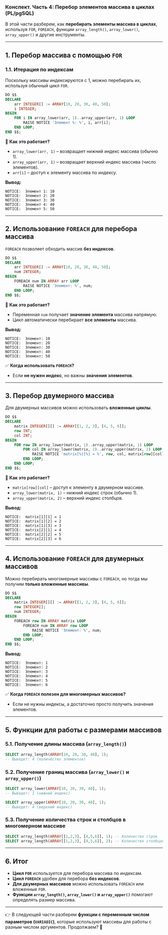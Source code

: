  ### **Конспект. Часть 4: Перебор элементов массива в циклах (PL/pgSQL)**

В этой части разберем, как **перебирать элементы массива в циклах**, используя `FOR`, `FOREACH`, функции `array_length()`, `array_lower()`, `array_upper()` и другие инструменты.

---

## **1. Перебор массива с помощью `FOR`**

### **1.1. Итерация по индексам**

Поскольку массивы индексируются с 1, можно перебирать их, используя обычный цикл `FOR`.

```sql
DO $$ 
DECLARE
    arr INTEGER[] := ARRAY[10, 20, 30, 40, 50];
    i INTEGER;
BEGIN
    FOR i IN array_lower(arr, 1)..array_upper(arr, 1) LOOP
        RAISE NOTICE 'Элемент %: %', i, arr[i];
    END LOOP;
END $$;
```

🔹 **Как это работает?**

- `array_lower(arr, 1)` – возвращает нижний индекс массива (обычно 1).
- `array_upper(arr, 1)` – возвращает верхний индекс массива (число элементов).
- `arr[i]` – доступ к элементу массива по индексу.

**Вывод:**

```
NOTICE:  Элемент 1: 10
NOTICE:  Элемент 2: 20
NOTICE:  Элемент 3: 30
NOTICE:  Элемент 4: 40
NOTICE:  Элемент 5: 50
```

---

## **2. Использование `FOREACH` для перебора массива**

`FOREACH` позволяет обходить массив **без индексов**.

```sql
DO $$ 
DECLARE
    arr INTEGER[] := ARRAY[10, 20, 30, 40, 50];
    num INTEGER;
BEGIN
    FOREACH num IN ARRAY arr LOOP
        RAISE NOTICE 'Элемент: %', num;
    END LOOP;
END $$;
```

🔹 **Как это работает?**

- Переменная `num` получает **значение элемента** массива напрямую.
- Цикл автоматически перебирает **все элементы** массива.

**Вывод:**

```
NOTICE:  Элемент: 10
NOTICE:  Элемент: 20
NOTICE:  Элемент: 30
NOTICE:  Элемент: 40
NOTICE:  Элемент: 50
```

✅ **Когда использовать `FOREACH`?**

- Если **не нужен индекс**, но важны **значения элементов**.

---

## **3. Перебор двумерного массива**

Для двумерных массивов можно использовать **вложенные циклы**.

```sql
DO $$ 
DECLARE
    matrix INTEGER[][] := ARRAY[[1, 2, 3], [4, 5, 6]];
    row INT;
    col INT;
BEGIN
    FOR row IN array_lower(matrix, 1)..array_upper(matrix, 1) LOOP
        FOR col IN array_lower(matrix, 2)..array_upper(matrix, 2) LOOP
            RAISE NOTICE 'matrix[%][%] = %', row, col, matrix[row][col];
        END LOOP;
    END LOOP;
END $$;
```

🔹 **Как это работает?**

- `matrix[row][col]` – доступ к элементу в двумерном массиве.
- `array_lower(matrix, 1)` – нижний индекс строк (обычно 1).
- `array_upper(matrix, 2)` – верхний индекс столбцов.

**Вывод:**

```
NOTICE:  matrix[1][1] = 1
NOTICE:  matrix[1][2] = 2
NOTICE:  matrix[1][3] = 3
NOTICE:  matrix[2][1] = 4
NOTICE:  matrix[2][2] = 5
NOTICE:  matrix[2][3] = 6
```

---

## **4. Использование `FOREACH` для двумерных массивов**

Можно перебирать многомерные массивы с `FOREACH`, но тогда мы получим **только вложенные массивы**.

```sql
DO $$ 
DECLARE
    matrix INTEGER[][] := ARRAY[[1, 2, 3], [4, 5, 6]];
    row INTEGER[];
    num INTEGER;
BEGIN
    FOREACH row IN ARRAY matrix LOOP
        FOREACH num IN ARRAY row LOOP
            RAISE NOTICE 'Элемент: %', num;
        END LOOP;
    END LOOP;
END $$;
```

**Вывод:**

```
NOTICE:  Элемент: 1
NOTICE:  Элемент: 2
NOTICE:  Элемент: 3
NOTICE:  Элемент: 4
NOTICE:  Элемент: 5
NOTICE:  Элемент: 6
```

✅ **Когда `FOREACH` полезен для многомерных массивов?**

- Если не нужны индексы, а достаточно просто получить значения элементов.

---

## **5. Функции для работы с размерами массивов**

### **5.1. Получение длины массива (`array_length()`)**

```sql
SELECT array_length(ARRAY[10, 20, 30, 40], 1);
-- Выведет: 4 (количество элементов)
```

### **5.2. Получение границ массива (`array_lower()` и `array_upper()`)**

```sql
SELECT array_lower(ARRAY[10, 20, 30, 40], 1);
-- Выведет: 1 (нижний индекс)

SELECT array_upper(ARRAY[10, 20, 30, 40], 1);
-- Выведет: 4 (верхний индекс)
```

### **5.3. Получение количества строк и столбцов в многомерном массиве**

```sql
SELECT array_length(ARRAY[[1,2,3], [4,5,6]], 1); -- Количество строк
SELECT array_length(ARRAY[[1,2,3], [4,5,6]], 2); -- Количество столбцов
```

---

## **6. Итог**

- **Цикл `FOR`** используется для перебора массива по индексам.
- **Цикл `FOREACH`** удобен для перебора **без индексов**.
- **Для двумерных массивов** можно использовать `FOREACH` или вложенные `FOR`.
- **Функции `array_length()`, `array_lower()` и `array_upper()`** помогают определять размер массива.

---

👉 В следующей части разберем **функции с переменным числом параметров (`VARIADIC`)**, которые используют массивы для работы с разным числом аргументов. Продолжаем? 🚀